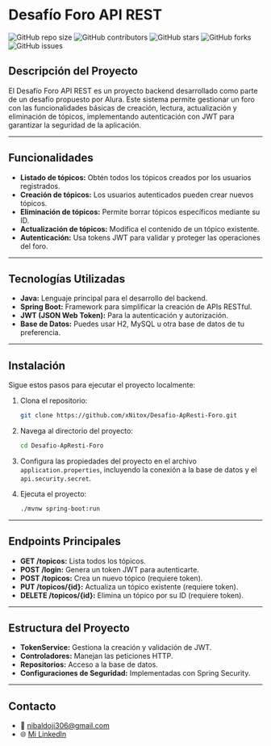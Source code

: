 # Desafío Foro API REST

![GitHub repo size](https://img.shields.io/github/repo-size/xNitox/Desafio-ApResti-Foro)
![GitHub contributors](https://img.shields.io/github/contributors/xNitox/Desafio-ApResti-Foro)
![GitHub stars](https://img.shields.io/github/stars/xNitox/Desafio-ApResti-Foro?style=social)
![GitHub forks](https://img.shields.io/github/forks/xNitox/Desafio-ApResti-Foro?style=social)
![GitHub issues](https://img.shields.io/github/issues/xNitox/Desafio-ApResti-Foro)


## **Descripción del Proyecto**

El Desafío Foro API REST es un proyecto backend desarrollado como parte de un desafío propuesto por Alura. Este sistema permite gestionar un foro con las funcionalidades básicas de creación, lectura, actualización y eliminación de tópicos, implementando autenticación con JWT para garantizar la seguridad de la aplicación.

---

## **Funcionalidades**

- **Listado de tópicos:** Obtén todos los tópicos creados por los usuarios registrados.
- **Creación de tópicos:** Los usuarios autenticados pueden crear nuevos tópicos.
- **Eliminación de tópicos:** Permite borrar tópicos específicos mediante su ID.
- **Actualización de tópicos:** Modifica el contenido de un tópico existente.
- **Autenticación:** Usa tokens JWT para validar y proteger las operaciones del foro.

---

## **Tecnologías Utilizadas**

- **Java:** Lenguaje principal para el desarrollo del backend.
- **Spring Boot:** Framework para simplificar la creación de APIs RESTful.
- **JWT (JSON Web Token):** Para la autenticación y autorización.
- **Base de Datos:** Puedes usar H2, MySQL u otra base de datos de tu preferencia.

---

## **Instalación**

Sigue estos pasos para ejecutar el proyecto localmente:

1. Clona el repositorio:
   ```sh
   git clone https://github.com/xNitox/Desafio-ApResti-Foro.git
   ```

2. Navega al directorio del proyecto:
   ```sh
   cd Desafio-ApResti-Foro
   ```

3. Configura las propiedades del proyecto en el archivo `application.properties`, incluyendo la conexión a la base de datos y el `api.security.secret`.

4. Ejecuta el proyecto:
   ```sh
   ./mvnw spring-boot:run
   ```

---

## **Endpoints Principales**

- **GET /topicos:** Lista todos los tópicos.
- **POST /login:** Genera un token JWT para autenticarte.
- **POST /topicos:** Crea un nuevo tópico (requiere token).
- **PUT /topicos/{id}:** Actualiza un tópico existente (requiere token).
- **DELETE /topicos/{id}:** Elimina un tópico por su ID (requiere token).

---

## **Estructura del Proyecto**

- **TokenService:** Gestiona la creación y validación de JWT.
- **Controladores:** Manejan las peticiones HTTP.
- **Repositorios:** Acceso a la base de datos.
- **Configuraciones de Seguridad:** Implementadas con Spring Security.

---

## **Contacto**

- 📧 nibaldoji306@gmail.com
- 🌐 [Mi LinkedIn](https://www.linkedin.com/)
